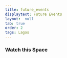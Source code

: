 ```yaml
---
title: future_events
displaytext: Future Events
layout:  null
tab: true
order: 2
tags: Lagos
---
```



### Watch this Space

